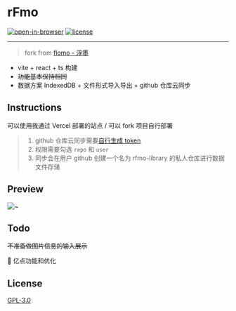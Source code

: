 # rFmo

[![open-in-browser](https://img.shields.io/badge/%F0%9F%9A%80-open--in--browser-blueviolet?style=flat-square)](http://rfmo.vercel.app)
[![license](https://img.shields.io/badge/license-GPL--3.0-green?style=flat-square)](https://opensource.org/licenses/GPL-3.0)

---

> fork from [flomo - 浮墨](https://flomoapp.com/)

- vite + react + ts 构建
- ~~功能基本保持相同~~
- 数据方案 IndexedDB + 文件形式导入导出 + github 仓库云同步

## Instructions

可以使用我通过 Vercel 部署的站点 / 可以 fork 项目自行部署

> 1. github 仓库云同步需要[自行生成 token](https://github.com/settings/tokens/new)
> 2. 权限需要勾选 `repo` 和 `user`
> 3. 同步会在用户 github 创建一个名为 rfmo-library 的私人仓库进行数据文件存储

## Preview

![~](https://github.com/Saszr/rfmo/blob/main/docs/images/01_show.png)

## Todo

~~不准备做图片信息的输入展示~~

🤏 亿点功能和优化

## License

[GPL-3.0](https://opensource.org/licenses/GPL-3.0)
